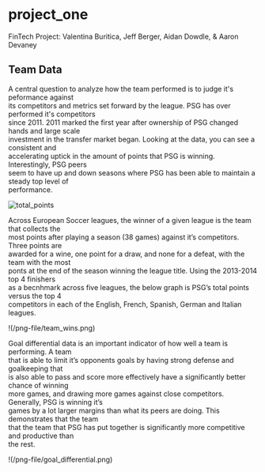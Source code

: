 # project_one
FinTech Project: Valentina Buritica, Jeff Berger, Aidan Dowdle, &amp; Aaron Devaney<br>






##  Team Data 
A central question to analyze how the team performed is to judge it's peformance against<br>
its competitors and metrics set forward by the league.  PSG has over performed it's competitors<br> 
since 2011. 2011 marked the first year after ownership of PSG changed hands and large scale<br> 
investment in the transfer market began.  Looking at the data, you can see a consistent and<br> 
accelerating uptick in the amount of points that PSG is winning.  Interestingly, PSG peers<br> 
seem to have up and down seasons where PSG has been able to maintain a steady top level of<br> 
performance.<br>

![total_points](/png-file/total_points.png)

Across European Soccer leagues, the winner of a given league is the team that collects the<br>
most points after playing a season (38 games) against it’s competitors. Three points are<br> 
awarded for a wine, one point for a draw, and none for a defeat, with the team with the most<br>
ponts at the end of the season winning the league title. Using the 2013-2014 top 4 finishers<br>
as a becnhmark across five leagues, the below graph is PSG’s total points versus the top 4<br> 
competitors in each of the English, French, Spanish, German and Italian leagues.<br>

!(/png-file/team_wins.png)


Goal differential data is an important indicator of how well a team is performing. A team<br> 
that is able to limit it’s opponents goals by having strong defense and goalkeeping that<br> 
is also able to pass and score more effectively have a significantly better chance of winning<br>
more games, and drawing more games against close competitors. Generally, PSG is winning it’s<br>
games by a lot larger margins than what its peers are doing. This demonstrates that the team<br> 
that the team that PSG has put together is significantly more competitive and productive than<br> 
the rest.<br>

!(/png-file/goal_differential.png)










